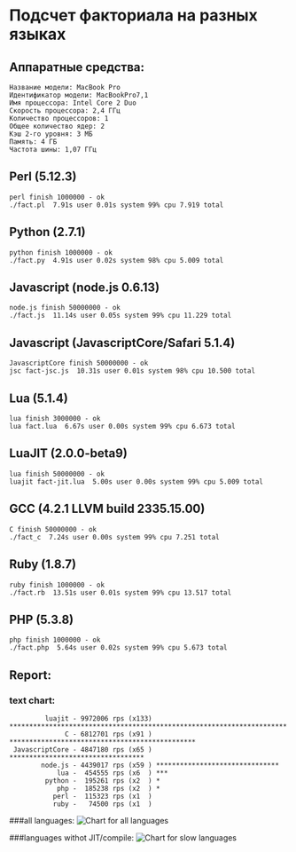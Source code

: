 Подсчет факториала на разных языках
===================================

Аппаратные средства:
--------------------

    Название модели: MacBook Pro
    Идентификатор модели: MacBookPro7,1
    Имя процессора: Intel Core 2 Duo
    Скорость процессора: 2,4 ГГц
    Количество процессоров: 1
    Общее количество ядер: 2
    Кэш 2-го уровня: 3 МБ
    Память: 4 ГБ
    Частота шины: 1,07 ГГц

Perl (5.12.3)
--------------

    perl finish 1000000 - ok
    ./fact.pl  7.91s user 0.01s system 99% cpu 7.919 total

Python (2.7.1)
--------------

    python finish 1000000 - ok
    ./fact.py  4.91s user 0.02s system 98% cpu 5.009 total

Javascript (node.js 0.6.13)
---------------------------

    node.js finish 50000000 - ok
    ./fact.js  11.14s user 0.05s system 99% cpu 11.229 total

Javascript (JavascriptCore/Safari 5.1.4)
---------------------------

    JavascriptCore finish 50000000 - ok
    jsc fact-jsc.js  10.31s user 0.01s system 98% cpu 10.500 total

Lua (5.1.4)
-----------

    lua finish 3000000 - ok
    lua fact.lua  6.67s user 0.00s system 99% cpu 6.673 total

LuaJIT (2.0.0-beta9)
--------------------

    lua finish 50000000 - ok
    luajit fact-jit.lua  5.00s user 0.00s system 99% cpu 5.009 total

GCC (4.2.1 LLVM build 2335.15.00)
---------------------------------

    C finish 50000000 - ok
    ./fact_c  7.24s user 0.00s system 99% cpu 7.251 total

Ruby (1.8.7)
------------

    ruby finish 1000000 - ok
    ./fact.rb  13.51s user 0.01s system 99% cpu 13.517 total

PHP (5.3.8)
-----------

    php finish 1000000 - ok
    ./fact.php  5.64s user 0.02s system 99% cpu 5.673 total

Report:
-------

### text chart:
             luajit - 9972006 rps (x133) **********************************************************************
                  C - 6812701 rps (x91 ) ***********************************************
     JavascriptCore - 4847180 rps (x65 ) **********************************
            node.js - 4439017 rps (x59 ) *******************************
                lua -  454555 rps (x6  ) ***
             python -  195261 rps (x2  ) *
                php -  185238 rps (x2  ) *
               perl -  115323 rps (x1  )
               ruby -   74500 rps (x1  )

###all languages:
![Chart for all languages](https://chart.googleapis.com/chart?cht=bhs&chs=800x200&chd=t%3A9972006%2C6812701%2C4847180%2C4439017%2C454555%2C195261%2C185238%2C115323%2C74500&chco=4d89f9&chbh=15&chds=0,9972006.58311987&chxt=x,y,r&chxl=1%3A%7Cruby%7Cperl%7Cphp%7Cpython%7Clua%7Cnode.js%7CJavascriptCore%7CC%7Cluajit%7C2%3A%7C74500%20rps%7C115323%20rps%7C185238%20rps%7C195261%20rps%7C454555%20rps%7C4439017%20rps%7C4847180%20rps%7C6812701%20rps%7C9972006%20rps%7C0%3A%7C0%20%25%7C10%20%25%7C20%20%25%7C30%20%25%7C40%20%25%7C50%20%25%7C60%20%25%7C70%20%25%7C80%20%25%7C90%20%25%7C100%20%25)

###languages withot JIT/compile:
![Chart for slow languages](https://chart.googleapis.com/chart?cht=bhs&chs=800x130&chd=t%3A454555%2C195261%2C185238%2C115323%2C74500&chco=4d89f9&chbh=15&chds=0,454555.854232423&chxt=x,y,r&chxl=1%3A%7Cruby%7Cperl%7Cphp%7Cpython%7Clua%7C2%3A%7C74500%20rps%7C115323%20rps%7C185238%20rps%7C195261%20rps%7C454555%20rps%7C0%3A%7C0%20%25%7C10%20%25%7C20%20%25%7C30%20%25%7C40%20%25%7C50%20%25%7C60%20%25%7C70%20%25%7C80%20%25%7C90%20%25%7C100%20%25)